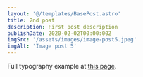 ```yaml
---
layout: '@/templates/BasePost.astro'
title: 2nd post
description: First post description
publishDate: 2020-02-02T00:00:00Z
imgSrc: '/assets/images/image-post5.jpeg'
imgAlt: 'Image post 5'
---
```


Full typography example at [this page](./sixth-post.md).
